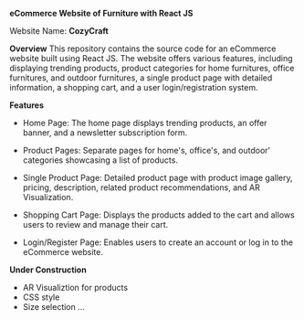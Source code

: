 **eCommerce Website of Furniture with React JS**

Website Name: **CozyCraft**

**Overview**
This repository contains the source code for an eCommerce website built using React JS. The website offers various features, including displaying trending products, product categories for home furnitures, office furnitures, and outdoor furnitures, a single product page with detailed information, a shopping cart, and a user login/registration system.

**Features**

- Home Page: The home page displays trending products, an offer banner, and a newsletter subscription form.

- Product Pages: Separate pages for home's, office's, and outdoor' categories showcasing a list of products.

- Single Product Page: Detailed product page with product image gallery, pricing, description, related product recommendations, and AR Visualization.

- Shopping Cart Page: Displays the products added to the cart and allows users to review and manage their cart.

- Login/Register Page: Enables users to create an account or log in to the eCommerce website.

**Under Construction**
- AR Visualiztion for products
- CSS style
- Size selection
...
